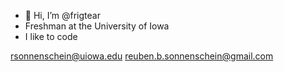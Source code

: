 - 👋 Hi, I’m @frigtear
- Freshman at the University of Iowa
- I like to code


rsonnenschein@uiowa.edu 
reuben.b.sonnenschein@gmail.com
<!---
frigtear/frigtear is a ✨ special ✨ repository because its `README.md` (this file) appears on your GitHub profile.
You can click the Preview link to take a look at your changes.
--->
